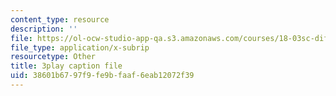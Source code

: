 ```yaml
---
content_type: resource
description: ''
file: https://ol-ocw-studio-app-qa.s3.amazonaws.com/courses/18-03sc-differential-equations-fall-2011/38601b6797f9fe9bfaaf6eab12072f39_e3FfmXtkppM.srt
file_type: application/x-subrip
resourcetype: Other
title: 3play caption file
uid: 38601b67-97f9-fe9b-faaf-6eab12072f39
---
```

